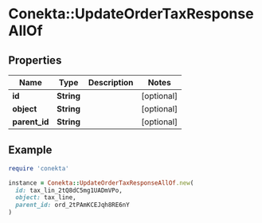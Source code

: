 # Conekta::UpdateOrderTaxResponseAllOf

## Properties

| Name | Type | Description | Notes |
| ---- | ---- | ----------- | ----- |
| **id** | **String** |  | [optional] |
| **object** | **String** |  | [optional] |
| **parent_id** | **String** |  | [optional] |

## Example

```ruby
require 'conekta'

instance = Conekta::UpdateOrderTaxResponseAllOf.new(
  id: tax_lin_2tQ8dC5mg1UADmVPo,
  object: tax_line,
  parent_id: ord_2tPAmKCEJqh8RE6nY
)
```

